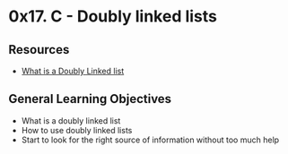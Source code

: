 # 0x17. C - Doubly linked lists

## Resources
* [What is a Doubly Linked list](https://intranet.alxswe.com/rltoken/C5_IRM981SVn8oA8RP3gag)

## General Learning Objectives
* What is a doubly linked list
* How to use doubly linked lists
* Start to look for the right source of information without too much help

